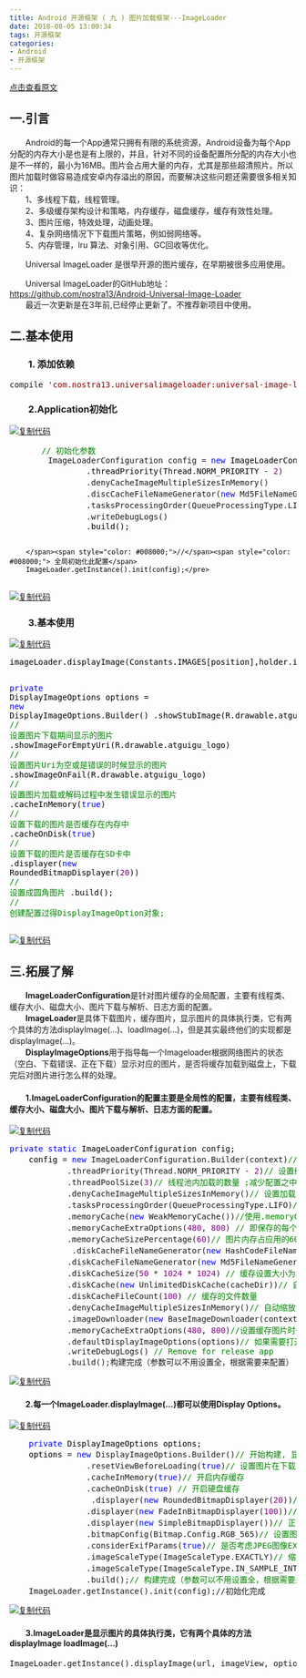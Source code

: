 ```yaml
---
title: Android 开源框架 ( 九 ) 图片加载框架---ImageLoader
date: 2018-08-05 13:00:34
tags: 开源框架
categories: 
- Android
- 开源框架
---
```

[点击查看原文](https://www.cnblogs.com/bugzone/p/ImageLoader.html)

<div id="cnblogs_post_body" class="blogpost-body ">
    <h2>一.引言</h2>
<p>　　Android的每一个App通常只拥有有限的系统资源，Android设备为每个App分配的内存大小是也是有上限的，并且，针对不同的设备配置所分配的内存大小也是不一样的，最小为16MB。图片会占用大量的内存，尤其是那些超清照片。所以图片加载时做容易造成安卓内存溢出的原因，而要解决这些问题还需要很多相关知识：<br>　　1、多线程下载，线程管理。<br>　　2、多级缓存架构设计和策略，内存缓存，磁盘缓存，缓存有效性处理。<br>　　3、图片压缩，特效处理，动画处理。<br>　　4、复杂网络情况下下载图片策略，例如弱网络等。<br>　　5、内存管理，lru 算法、对象引用、GC回收等优化。</p>
<p>　　Universal ImageLoader 是很早开源的图片缓存，在早期被很多应用使用。</p>
<p>　　Universal ImageLoader的GitHub地址：<a href="https://github.com/nostra13/Android-Universal-Image-Loader" target="_blank">https://github.com/nostra13/Android-Universal-Image-Loader</a><br>　　最近一次更新是在3年前,已经停止更新了。不推荐新项目中使用。</p>
<h2>二.基本使用　</h2>
<h3>　　1. 添加依赖</h3>
<div class="cnblogs_code">
<pre>compile <span style="color: #800000;">'</span><span style="color: #800000;">com.nostra13.universalimageloader:universal-image-loader:1.9.5</span><span style="color: #800000;">'</span></pre>
</div>
<h3>　　2.Application初始化</h3>
<div class="cnblogs_code"><div class="cnblogs_code_toolbar"><span class="cnblogs_code_copy"><a href="javascript:void(0);" onclick="copyCnblogsCode(this)" title="复制代码"><img src="//common.cnblogs.com/images/copycode.gif" alt="复制代码"></a></span></div>
<pre><span style="color: #008000;">　　　　//</span><span style="color: #008000;"> 初始化参数</span>
        ImageLoaderConfiguration config = <span style="color: #0000ff;">new</span><span style="color: #000000;"> ImageLoaderConfiguration.Builder(context)
                .threadPriority(Thread.NORM_PRIORITY </span>- <span style="color: #800080;">2</span>)               <span style="color: #008000;">//</span><span style="color: #008000;"> 线程优先级</span>
                .denyCacheImageMultipleSizesInMemory()                  <span style="color: #008000;">//</span><span style="color: #008000;"> 当同一个Uri获取不同大小的图片，缓存到内存时，只缓存一个。默认会缓存多个不同的大小的相同图片</span>
                .discCacheFileNameGenerator(<span style="color: #0000ff;">new</span> Md5FileNameGenerator()) <span style="color: #008000;">//</span><span style="color: #008000;"> 将保存的时候的URI名称用MD5</span>
                .tasksProcessingOrder(QueueProcessingType.LIFO)         <span style="color: #008000;">//</span><span style="color: #008000;"> 设置图片下载和显示的工作队列排序</span>
                .writeDebugLogs()                                       <span style="color: #008000;">//</span><span style="color: #008000;"> 打印debug log</span>
<span style="color: #000000;">                .build();

        </span><span style="color: #008000;">//</span><span style="color: #008000;"> 全局初始化此配置</span>
        ImageLoader.getInstance().init(config);</pre>
<div class="cnblogs_code_toolbar"><span class="cnblogs_code_copy"><a href="javascript:void(0);" onclick="copyCnblogsCode(this)" title="复制代码"><img src="//common.cnblogs.com/images/copycode.gif" alt="复制代码"></a></span></div></div>
<h3>　　3.基本使用</h3>
<div class="cnblogs_code"><div class="cnblogs_code_toolbar"><span class="cnblogs_code_copy"><a href="javascript:void(0);" onclick="copyCnblogsCode(this)" title="复制代码"><img src="//common.cnblogs.com/images/copycode.gif" alt="复制代码"></a></span></div>
<pre><span style="color: #000000;">imageLoader.displayImage(Constants.IMAGES[position],holder.iv,options);

</span><span style="color: #0000ff;">private</span> DisplayImageOptions options = <span style="color: #0000ff;">new</span><span style="color: #000000;"> DisplayImageOptions.Builder()
            .showStubImage(R.drawable.atguigu_logo)          </span><span style="color: #008000;">//</span><span style="color: #008000;"> 设置图片下载期间显示的图片</span>
            .showImageForEmptyUri(R.drawable.atguigu_logo)  <span style="color: #008000;">//</span><span style="color: #008000;"> 设置图片Uri为空或是错误的时候显示的图片</span>
            .showImageOnFail(R.drawable.atguigu_logo)       <span style="color: #008000;">//</span><span style="color: #008000;"> 设置图片加载或解码过程中发生错误显示的图片</span>
            .cacheInMemory(<span style="color: #0000ff;">true</span>)                        <span style="color: #008000;">//</span><span style="color: #008000;"> 设置下载的图片是否缓存在内存中</span>
            .cacheOnDisk(<span style="color: #0000ff;">true</span>)                          <span style="color: #008000;">//</span><span style="color: #008000;"> 设置下载的图片是否缓存在SD卡中</span>
            .displayer(<span style="color: #0000ff;">new</span> RoundedBitmapDisplayer(<span style="color: #800080;">20</span>))  <span style="color: #008000;">//</span><span style="color: #008000;"> 设置成圆角图片</span>
            .build();                                   <span style="color: #008000;">//</span><span style="color: #008000;"> 创建配置过得DisplayImageOption对象;        </span></pre>
<div class="cnblogs_code_toolbar"><span class="cnblogs_code_copy"><a href="javascript:void(0);" onclick="copyCnblogsCode(this)" title="复制代码"><img src="//common.cnblogs.com/images/copycode.gif" alt="复制代码"></a></span></div></div>
<h2>三.拓展了解</h2>
<p>　　<strong>ImageLoaderConfiguration</strong>是针对图片缓存的全局配置，主要有线程类、缓存大小、磁盘大小、图片下载与解析、日志方面的配置。<br>　　<strong>ImageLoader</strong>是具体下载图片，缓存图片，显示图片的具体执行类，它有两个具体的方法displayImage(...)、loadImage(...)，但是其实最终他们的实现都是displayImage(...)。<br>　　<strong>DisplayImageOptions</strong>用于指导每一个Imageloader根据网络图片的状态（空白、下载错误、正在下载）显示对应的图片，是否将缓存加载到磁盘上，下载完后对图片进行怎么样的处理。</p>
<h4>　　1.ImageLoaderConfiguration的配置主要是全局性的配置，主要有线程类、缓存大小、磁盘大小、图片下载与解析、日志方面的配置。</h4>
<div class="cnblogs_code"><div class="cnblogs_code_toolbar"><span class="cnblogs_code_copy"><a href="javascript:void(0);" onclick="copyCnblogsCode(this)" title="复制代码"><img src="//common.cnblogs.com/images/copycode.gif" alt="复制代码"></a></span></div>
<pre><span style="color: #0000ff;">private</span> <span style="color: #0000ff;">static</span><span style="color: #000000;"> ImageLoaderConfiguration config;
    config </span>= <span style="color: #0000ff;">new</span> ImageLoaderConfiguration.Builder(context)<span style="color: #008000;">//</span><span style="color: #008000;"> 开始构建 ,图片加载配置</span>
            .threadPriority(Thread.NORM_PRIORITY - <span style="color: #800080;">2</span>)<span style="color: #008000;">//</span><span style="color: #008000;"> 设置线程优先级</span>
            .threadPoolSize(<span style="color: #800080;">3</span>)<span style="color: #008000;">//</span><span style="color: #008000;"> 线程池内加载的数量 ;减少配置之中线程池的大小，(.threadPoolSize).推荐1-5；</span>
            .denyCacheImageMultipleSizesInMemory()<span style="color: #008000;">//</span><span style="color: #008000;"> 设置加载的图片有多样的</span>
            .tasksProcessingOrder(QueueProcessingType.LIFO)<span style="color: #008000;">//</span><span style="color: #008000;"> 图片加载任务顺序</span>
            .memoryCache(<span style="color: #0000ff;">new</span> WeakMemoryCache())<span style="color: #008000;">//</span><span style="color: #008000;">使用.memoryCache(new WeakMemoryCache())，不要使用.cacheInMemory();</span>
            .memoryCacheExtraOptions(<span style="color: #800080;">480</span>, <span style="color: #800080;">800</span>) <span style="color: #008000;">//</span><span style="color: #008000;"> 即保存的每个缓存文件的最大长宽</span>
            .memoryCacheSizePercentage(<span style="color: #800080;">60</span>)<span style="color: #008000;">//</span><span style="color: #008000;"> 图片内存占应用的60%；</span>
             .diskCacheFileNameGenerator(<span style="color: #0000ff;">new</span> HashCodeFileNameGenerator())<span style="color: #008000;">//</span><span style="color: #008000;">使用HASHCODE对UIL进行加密命名</span>
            .diskCacheFileNameGenerator(<span style="color: #0000ff;">new</span> Md5FileNameGenerator())<span style="color: #008000;">//</span><span style="color: #008000;"> 将保存的时候的URI名称用MD5 加密</span>
            .diskCacheSize(<span style="color: #800080;">50</span> * <span style="color: #800080;">1024</span> * <span style="color: #800080;">1024</span>) <span style="color: #008000;">//</span><span style="color: #008000;"> 缓存设置大小为50 Mb</span>
            .diskCache(<span style="color: #0000ff;">new</span> UnlimitedDiskCache(cacheDir))<span style="color: #008000;">//</span><span style="color: #008000;"> 自定义缓存路径</span>
            .diskCacheFileCount(<span style="color: #800080;">100</span>) <span style="color: #008000;">//</span><span style="color: #008000;"> 缓存的文件数量</span>
            .denyCacheImageMultipleSizesInMemory()<span style="color: #008000;">//</span><span style="color: #008000;"> 自动缩放</span>
            .imageDownloader(<span style="color: #0000ff;">new</span> BaseImageDownloader(context, <span style="color: #800080;">5</span> * <span style="color: #800080;">1000</span>, <span style="color: #800080;">30</span> * <span style="color: #800080;">1000</span>)) <span style="color: #008000;">//</span><span style="color: #008000;"> connectTimeout (5 s), readTimeout (30 s)超时时间</span>
            .memoryCacheExtraOptions(<span style="color: #800080;">480</span>, <span style="color: #800080;">800</span>)<span style="color: #008000;">//</span><span style="color: #008000;">设置缓存图片时候的宽高最大值，默认为屏幕宽高;保存的每个缓存文件的最大长宽</span>
            .defaultDisplayImageOptions(options)<span style="color: #008000;">//</span><span style="color: #008000;"> 如果需要打开缓存机制，需要自己builde一个option,可以是DisplayImageOptions.createSimple()</span>
            .writeDebugLogs() <span style="color: #008000;">//</span><span style="color: #008000;"> Remove for release app</span>
            .build();构建完成（参数可以不用设置全，根据需要来配置）        </pre>
<div class="cnblogs_code_toolbar"><span class="cnblogs_code_copy"><a href="javascript:void(0);" onclick="copyCnblogsCode(this)" title="复制代码"><img src="//common.cnblogs.com/images/copycode.gif" alt="复制代码"></a></span></div></div>
<h4>　　2.每一个ImageLoader.displayImage(...)都可以使用Display Options。</h4>
<div class="cnblogs_code"><div class="cnblogs_code_toolbar"><span class="cnblogs_code_copy"><a href="javascript:void(0);" onclick="copyCnblogsCode(this)" title="复制代码"><img src="//common.cnblogs.com/images/copycode.gif" alt="复制代码"></a></span></div>
<pre><span style="color: #0000ff;">    private</span><span style="color: #000000;"> DisplayImageOptions options;
    options </span>= <span style="color: #0000ff;">new</span> DisplayImageOptions.Builder()<span style="color: #008000;">//</span><span style="color: #008000;"> 开始构建, 显示的图片的各种格式</span>
                .resetViewBeforeLoading(<span style="color: #0000ff;">true</span>)<span style="color: #008000;">//</span><span style="color: #008000;"> 设置图片在下载前是否重置，复位</span>
                .cacheInMemory(<span style="color: #0000ff;">true</span>)<span style="color: #008000;">//</span><span style="color: #008000;"> 开启内存缓存</span>
                .cacheOnDisk(<span style="color: #0000ff;">true</span>) <span style="color: #008000;">//</span><span style="color: #008000;"> 开启硬盘缓存</span>
                 .displayer(<span style="color: #0000ff;">new</span> RoundedBitmapDisplayer(<span style="color: #800080;">20</span>))<span style="color: #008000;">//</span><span style="color: #008000;"> 是否设置为圆角，弧度为多少；避免使用RoundedBitmapDisplayer.他会创建新的ARGB_8888格式的Bitmap对象；</span>
                .displayer(<span style="color: #0000ff;">new</span> FadeInBitmapDisplayer(<span style="color: #800080;">100</span>))<span style="color: #008000;">//</span><span style="color: #008000;"> 是否图片加载好后渐入的动画时间</span>
                .displayer(<span style="color: #0000ff;">new</span> SimpleBitmapDisplayer())<span style="color: #008000;">//</span><span style="color: #008000;"> 正常显示一张图片　</span>
                .bitmapConfig(Bitmap.Config.RGB_565)<span style="color: #008000;">//</span><span style="color: #008000;"> 设置图片的解码类型;使用.bitmapConfig(Bitmap.config.RGB_565)代替ARGB_8888;</span>
                .considerExifParams(<span style="color: #0000ff;">true</span>)<span style="color: #008000;">//</span><span style="color: #008000;"> 是否考虑JPEG图像EXIF参数（旋转，翻转）</span>
                .imageScaleType(ImageScaleType.EXACTLY)<span style="color: #008000;">//</span><span style="color: #008000;"> 缩放级别</span>
                .imageScaleType(ImageScaleType.IN_SAMPLE_INT)<span style="color: #008000;">//</span><span style="color: #008000;">这两种配置缩放都推荐</span>
                .build();<span style="color: #008000;">//</span><span style="color: #008000;"> 构建完成（参数可以不用设置全，根据需要来配置）</span>
    ImageLoader.getInstance().init(config);//初始化完成</pre>
<div class="cnblogs_code_toolbar"><span class="cnblogs_code_copy"><a href="javascript:void(0);" onclick="copyCnblogsCode(this)" title="复制代码"><img src="//common.cnblogs.com/images/copycode.gif" alt="复制代码"></a></span></div></div>
<h4>　　3.ImageLoader是显示图片的具体执行类，它有两个具体的方法displayImage loadImage(...)</h4>
<div class="cnblogs_code">
<pre>ImageLoader.getInstance().displayImage(url, imageView, options);    </pre>
</div>
<p>&nbsp;</p>
<p>　</p>
</div>